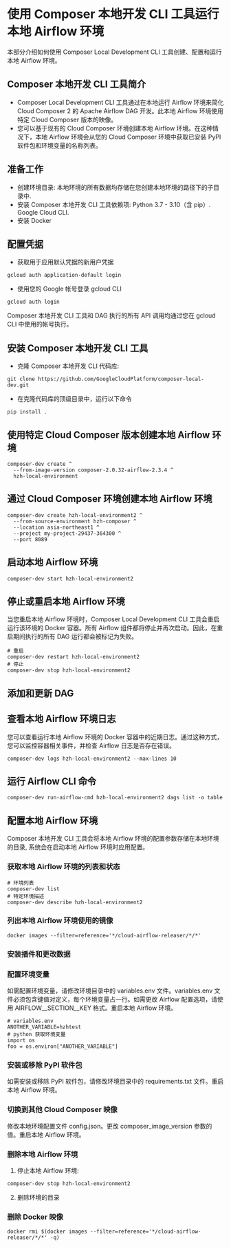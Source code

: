 # 使用 Composer 本地开发 CLI 工具运行本地 Airflow 环境
本部分介绍如何使用 Composer Local Development CLI 工具创建、配置和运行本地 Airflow 环境。

## Composer 本地开发 CLI 工具简介
* Composer Local Development CLI 工具通过在本地运行 Airflow 环境来简化 Cloud Composer 2 的 Apache Airflow DAG 开发。此本地 Airflow 环境使用特定 Cloud Composer 版本的映像。
* 您可以基于现有的 Cloud Composer 环境创建本地 Airflow 环境。在这种情况下，本地 Airflow 环境会从您的 Cloud Composer 环境中获取已安装 PyPI 软件包和环境变量的名称列表。

## 准备工作
* 创建环境目录: 本地环境的所有数据均存储在您创建本地环境的路径下的子目录中.
* 安装 Composer 本地开发 CLI 工具依赖项: Python 3.7 - 3.10（含 pip）. Google Cloud CLI.
* 安装 Docker

## 配置凭据
* 获取用于应用默认凭据的新用户凭据
```
gcloud auth application-default login
```
* 使用您的 Google 帐号登录 gcloud CLI
```
gcloud auth login
```
Composer 本地开发 CLI 工具和 DAG 执行的所有 API 调用均通过您在 gcloud CLI 中使用的帐号执行。

## 安装 Composer 本地开发 CLI 工具
* 克隆 Composer 本地开发 CLI 代码库:
```
git clone https://github.com/GoogleCloudPlatform/composer-local-dev.git
```
* 在克隆代码库的顶级目录中，运行以下命令
```
pip install .
```

## 使用特定 Cloud Composer 版本创建本地 Airflow 环境
```
composer-dev create ^
  --from-image-version composer-2.0.32-airflow-2.3.4 ^
  hzh-local-environment
```

## 通过 Cloud Composer 环境创建本地 Airflow 环境
```
composer-dev create hzh-local-environment2 ^
  --from-source-environment hzh-composer ^
  --location asia-northeast1 ^
  --project my-project-29437-364300 ^
  --port 8089
```

## 启动本地 Airflow 环境
```
composer-dev start hzh-local-environment2
```

## 停止或重启本地 Airflow 环境
当您重启本地 Airflow 环境时，Composer Local Development CLI 工具会重启运行该环境的 Docker 容器。所有 Airflow 组件都将停止并再次启动。因此，在重启期间执行的所有 DAG 运行都会被标记为失败。
```
# 重启
composer-dev restart hzh-local-environment2
# 停止
composer-dev stop hzh-local-environment2
```

## 添加和更新 DAG
## 查看本地 Airflow 环境日志
您可以查看运行本地 Airflow 环境的 Docker 容器中的近期日志。通过这种方式，您可以监控容器相关事件，并检查 Airflow 日志是否存在错误。
```
composer-dev logs hzh-local-environment2 --max-lines 10
```

## 运行 Airflow CLI 命令
```
composer-dev run-airflow-cmd hzh-local-environment2 dags list -o table
```

## 配置本地 Airflow 环境
Composer 本地开发 CLI 工具会将本地 Airflow 环境的配置参数存储在本地环境的目录, 系统会在启动本地 Airflow 环境时应用配置。
### 获取本地 Airflow 环境的列表和状态
```
# 环境列表
composer-dev list
# 特定环境描述
composer-dev describe hzh-local-environment2
```
### 列出本地 Airflow 环境使用的镜像
```
docker images --filter=reference='*/cloud-airflow-releaser/*/*'
```
### 安装插件和更改数据
### 配置环境变量
如需配置环境变量，请修改环境目录中的 variables.env 文件。variables.env 文件必须包含键值对定义，每个环境变量占一行。如需更改 Airflow 配置选项，请使用 AIRFLOW__SECTION__KEY 格式。重启本地 Airflow 环境。
```
# variables.env
ANOTHER_VARIABLE=hzhtest
# python 获取环境变量
import os
foo = os.environ["ANOTHER_VARIABLE"]
```
### 安装或移除 PyPI 软件包
如需安装或移除 PyPI 软件包，请修改环境目录中的 requirements.txt 文件。重启本地 Airflow 环境。
### 切换到其他 Cloud Composer 映像
修改本地环境配置文件 config.json。更改 composer_image_version 参数的值。重启本地 Airflow 环境。
### 删除本地 Airflow 环境
1. 停止本地 Airflow 环境:
```
composer-dev stop hzh-local-environment2
```
2. 删除环境的目录 
### 删除 Docker 映像
```
docker rmi $(docker images --filter=reference='*/cloud-airflow-releaser/*/*' -q)
```